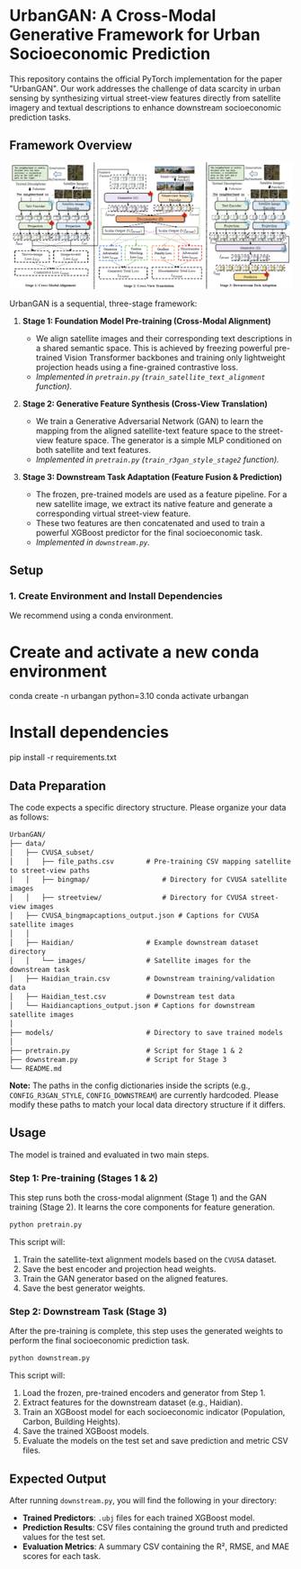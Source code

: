 # UrbanGAN: A Cross-Modal Generative Framework for Urban Socioeconomic Prediction

This repository contains the official PyTorch implementation for the paper "UrbanGAN". Our work addresses the challenge of data scarcity in urban sensing by synthesizing virtual street-view features directly from satellite imagery and textual descriptions to enhance downstream socioeconomic prediction tasks.

## Framework Overview
![Framework Diagram](https://github.com/manleydon/UrbanGAN/blob/main/framework.png)

UrbanGAN is a sequential, three-stage framework:

1.  **Stage 1: Foundation Model Pre-training (Cross-Modal Alignment)**
    * We align satellite images and their corresponding text descriptions in a shared semantic space. This is achieved by freezing powerful pre-trained Vision Transformer backbones and training only lightweight projection heads using a fine-grained contrastive loss.
    * *Implemented in `pretrain.py` (`train_satellite_text_alignment` function).*

2.  **Stage 2: Generative Feature Synthesis (Cross-View Translation)**
    * We train a Generative Adversarial Network (GAN) to learn the mapping from the aligned satellite-text feature space to the street-view feature space. The generator is a simple MLP conditioned on both satellite and text features.
    * *Implemented in `pretrain.py` (`train_r3gan_style_stage2` function).*

3.  **Stage 3: Downstream Task Adaptation (Feature Fusion & Prediction)**
    * The frozen, pre-trained models are used as a feature pipeline. For a new satellite image, we extract its native feature and generate a corresponding virtual street-view feature.
    * These two features are then concatenated and used to train a powerful XGBoost predictor for the final socioeconomic task.
    * *Implemented in `downstream.py`.*

## Setup

### 1. Create Environment and Install Dependencies

We recommend using a conda environment.

# Create and activate a new conda environment
conda create -n urbangan python=3.10
conda activate urbangan

# Install dependencies
pip install -r requirements.txt


## Data Preparation

The code expects a specific directory structure. Please organize your data as follows:

```
UrbanGAN/
├── data/
│   ├── CVUSA_subset/
│   │   ├── file_paths.csv        # Pre-training CSV mapping satellite to street-view paths
│   │   ├── bingmap/                  # Directory for CVUSA satellite images
│   │   ├── streetview/               # Directory for CVUSA street-view images
│   ├── CVUSA_bingmapcaptions_output.json # Captions for CVUSA satellite images
│   │
│   ├── Haidian/                  # Example downstream dataset directory
│   │   └── images/               # Satellite images for the downstream task
│   ├── Haidian_train.csv         # Downstream training/validation data
│   ├── Haidian_test.csv          # Downstream test data
│   └── Haidiancaptions_output.json # Captions for downstream satellite images
│
├── models/                       # Directory to save trained models
│
├── pretrain.py                   # Script for Stage 1 & 2
├── downstream.py                 # Script for Stage 3
└── README.md
```

**Note:** The paths in the config dictionaries inside the scripts (e.g., `CONFIG_R3GAN_STYLE`, `CONFIG_DOWNSTREAM`) are currently hardcoded. Please modify these paths to match your local data directory structure if it differs.

## Usage

The model is trained and evaluated in two main steps.

### Step 1: Pre-training (Stages 1 & 2)

This step runs both the cross-modal alignment (Stage 1) and the GAN training (Stage 2). It learns the core components for feature generation.

```bash
python pretrain.py
```

This script will:
1.  Train the satellite-text alignment models based on the `CVUSA` dataset.
2.  Save the best encoder and projection head weights.
3.  Train the GAN generator based on the aligned features.
4.  Save the best generator weights.

### Step 2: Downstream Task (Stage 3)

After the pre-training is complete, this step uses the generated weights to perform the final socioeconomic prediction task.

```bash
python downstream.py
```

This script will:
1.  Load the frozen, pre-trained encoders and generator from Step 1.
2.  Extract features for the downstream dataset (e.g., Haidian).
3.  Train an XGBoost model for each socioeconomic indicator (Population, Carbon, Building Heights).
4.  Save the trained XGBoost models.
5.  Evaluate the models on the test set and save prediction and metric CSV files.

## Expected Output

After running `downstream.py`, you will find the following in your directory:

* **Trained Predictors**: `.ubj` files for each trained XGBoost model.
* **Prediction Results**: CSV files containing the ground truth and predicted values for the test set.
* **Evaluation Metrics**: A summary CSV containing the R², RMSE, and MAE scores for each task.
